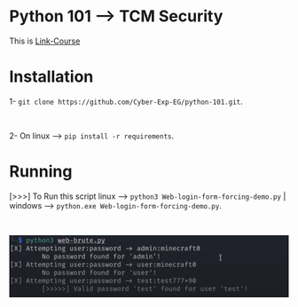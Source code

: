 # Python 101 --> TCM Security
This is [Link-Course](https://academy.tcm-sec.com/courses/enrolled/1451206)

# Installation

1- `git clone https://github.com/Cyber-Exp-EG/python-101.git`.

<br />

2- On linux --> `pip install -r requirements`.

# Running

[>>>] To Run this script linux --> `python3 Web-login-form-forcing-demo.py` | windows --> `python.exe Web-login-form-forcing-demo.py`.

<br>

![1](screenshots/1.png)